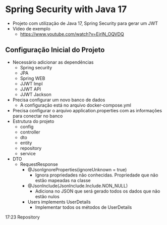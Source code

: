 # Spring Security with Java 17
- Projeto com utilização de Java 17, Spring Security para gerar um JWT
- Vídeo de exemplo
  - https://www.youtube.com/watch?v=EjrlN_OQVDQ

## Configuração Inicial do Projeto
- Necessário adicionar as dependências
  - Spring security
  - JPA
  - Spring WEB
  - JJWT Impl
  - JJWT API
  - JJWT Jackson
- Precisa configurar um novo banco de dados
  - A configuração está no arquivo docker-compose.yml
- Precisa configurar o arquivo application.properties com as informações para conectar no banco
- Estrutura do projeto
  - config
  - controller
  - dto
  - entity
  - repository
  - service
- DTO
  - RequestResponse
    - @JsonIgnoreProperties(ignoreUnknown = true)
      - Ignora propriedades não conhecidas. Propriedade que não estão mapeadas na classe
    - @JsonInclude(JsonInclude.Include.NON_NULL)
      - Adiciona no JSON que será gerado todos os dados que não estão nulos
    - Users implements UserDetails
      - Implementar todos os métodos de UserDetails




17:23 Repository